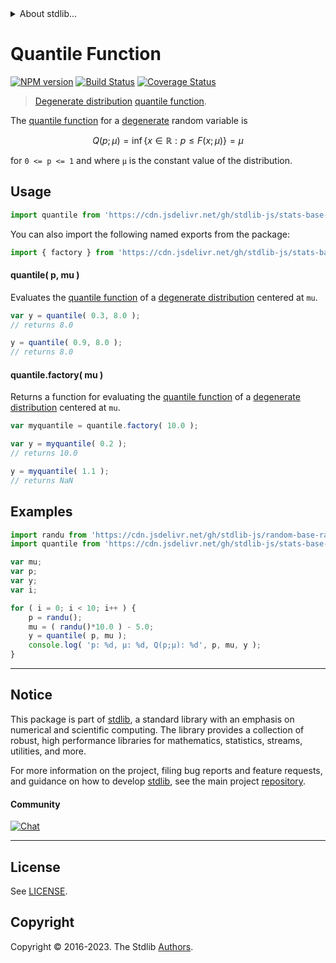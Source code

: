 <!--

@license Apache-2.0

Copyright (c) 2018 The Stdlib Authors.

Licensed under the Apache License, Version 2.0 (the "License");
you may not use this file except in compliance with the License.
You may obtain a copy of the License at

   http://www.apache.org/licenses/LICENSE-2.0

Unless required by applicable law or agreed to in writing, software
distributed under the License is distributed on an "AS IS" BASIS,
WITHOUT WARRANTIES OR CONDITIONS OF ANY KIND, either express or implied.
See the License for the specific language governing permissions and
limitations under the License.

-->


<details>
  <summary>
    About stdlib...
  </summary>
  <p>We believe in a future in which the web is a preferred environment for numerical computation. To help realize this future, we've built stdlib. stdlib is a standard library, with an emphasis on numerical and scientific computation, written in JavaScript (and C) for execution in browsers and in Node.js.</p>
  <p>The library is fully decomposable, being architected in such a way that you can swap out and mix and match APIs and functionality to cater to your exact preferences and use cases.</p>
  <p>When you use stdlib, you can be absolutely certain that you are using the most thorough, rigorous, well-written, studied, documented, tested, measured, and high-quality code out there.</p>
  <p>To join us in bringing numerical computing to the web, get started by checking us out on <a href="https://github.com/stdlib-js/stdlib">GitHub</a>, and please consider <a href="https://opencollective.com/stdlib">financially supporting stdlib</a>. We greatly appreciate your continued support!</p>
</details>

# Quantile Function

[![NPM version][npm-image]][npm-url] [![Build Status][test-image]][test-url] [![Coverage Status][coverage-image]][coverage-url] <!-- [![dependencies][dependencies-image]][dependencies-url] -->

> [Degenerate distribution][degenerate-distribution] [quantile function][quantile-function].

<section class="intro">

The [quantile function][quantile-function] for a [degenerate][degenerate-distribution] random variable is

<!-- <equation class="equation" label="eq:degenerate_quantile_function" align="center" raw="Q(p;\mu) = \inf \left\{x \in {\mathbb {R}}:p \leq F(x;\mu)\right\} = \mu" alt="Quantile function for a degenerate distribution."> -->

```math
Q(p;\mu) = \inf \left\{x \in {\mathbb {R}}:p \leq F(x;\mu)\right\} = \mu
```

<!-- <div class="equation" align="center" data-raw-text="Q(p;\mu) = \inf \left\{x \in {\mathbb {R}}:p \leq F(x;\mu)\right\} = \mu" data-equation="eq:degenerate_quantile_function">
    <img src="https://cdn.jsdelivr.net/gh/stdlib-js/stdlib@e1fbdee688c5409e4cc6b0cd06d90b1cd2abd67c/lib/node_modules/@stdlib/stats/base/dists/degenerate/quantile/docs/img/equation_degenerate_quantile_function.svg" alt="Quantile function for a degenerate distribution.">
    <br>
</div> -->

<!-- </equation> -->

for `0 <= p <= 1` and where `µ` is the constant value of the distribution.

</section>

<!-- /.intro -->



<section class="usage">

## Usage

```javascript
import quantile from 'https://cdn.jsdelivr.net/gh/stdlib-js/stats-base-dists-degenerate-quantile@deno/mod.js';
```

You can also import the following named exports from the package:

```javascript
import { factory } from 'https://cdn.jsdelivr.net/gh/stdlib-js/stats-base-dists-degenerate-quantile@deno/mod.js';
```

#### quantile( p, mu )

Evaluates the [quantile function][quantile-function] of a [degenerate distribution][degenerate-distribution] centered at `mu`.

```javascript
var y = quantile( 0.3, 8.0 );
// returns 8.0

y = quantile( 0.9, 8.0 );
// returns 8.0
```

#### quantile.factory( mu )

Returns a function for evaluating the [quantile function][quantile-function] of a [degenerate distribution][degenerate-distribution] centered at `mu`.

```javascript
var myquantile = quantile.factory( 10.0 );

var y = myquantile( 0.2 );
// returns 10.0

y = myquantile( 1.1 );
// returns NaN
```

</section>

<!-- /.usage -->

<section class="examples">

## Examples

<!-- eslint no-undef: "error" -->

```javascript
import randu from 'https://cdn.jsdelivr.net/gh/stdlib-js/random-base-randu@deno/mod.js';
import quantile from 'https://cdn.jsdelivr.net/gh/stdlib-js/stats-base-dists-degenerate-quantile@deno/mod.js';

var mu;
var p;
var y;
var i;

for ( i = 0; i < 10; i++ ) {
    p = randu();
    mu = ( randu()*10.0 ) - 5.0;
    y = quantile( p, mu );
    console.log( 'p: %d, µ: %d, Q(p;µ): %d', p, mu, y );
}
```

</section>

<!-- /.examples -->

<!-- Section for related `stdlib` packages. Do not manually edit this section, as it is automatically populated. -->

<section class="related">

</section>

<!-- /.related -->

<!-- Section for all links. Make sure to keep an empty line after the `section` element and another before the `/section` close. -->


<section class="main-repo" >

* * *

## Notice

This package is part of [stdlib][stdlib], a standard library with an emphasis on numerical and scientific computing. The library provides a collection of robust, high performance libraries for mathematics, statistics, streams, utilities, and more.

For more information on the project, filing bug reports and feature requests, and guidance on how to develop [stdlib][stdlib], see the main project [repository][stdlib].

#### Community

[![Chat][chat-image]][chat-url]

---

## License

See [LICENSE][stdlib-license].


## Copyright

Copyright &copy; 2016-2023. The Stdlib [Authors][stdlib-authors].

</section>

<!-- /.stdlib -->

<!-- Section for all links. Make sure to keep an empty line after the `section` element and another before the `/section` close. -->

<section class="links">

[npm-image]: http://img.shields.io/npm/v/@stdlib/stats-base-dists-degenerate-quantile.svg
[npm-url]: https://npmjs.org/package/@stdlib/stats-base-dists-degenerate-quantile

[test-image]: https://github.com/stdlib-js/stats-base-dists-degenerate-quantile/actions/workflows/test.yml/badge.svg?branch=main
[test-url]: https://github.com/stdlib-js/stats-base-dists-degenerate-quantile/actions/workflows/test.yml?query=branch:main

[coverage-image]: https://img.shields.io/codecov/c/github/stdlib-js/stats-base-dists-degenerate-quantile/main.svg
[coverage-url]: https://codecov.io/github/stdlib-js/stats-base-dists-degenerate-quantile?branch=main

<!--

[dependencies-image]: https://img.shields.io/david/stdlib-js/stats-base-dists-degenerate-quantile.svg
[dependencies-url]: https://david-dm.org/stdlib-js/stats-base-dists-degenerate-quantile/main

-->

[chat-image]: https://img.shields.io/gitter/room/stdlib-js/stdlib.svg
[chat-url]: https://app.gitter.im/#/room/#stdlib-js_stdlib:gitter.im

[stdlib]: https://github.com/stdlib-js/stdlib

[stdlib-authors]: https://github.com/stdlib-js/stdlib/graphs/contributors

[umd]: https://github.com/umdjs/umd
[es-module]: https://developer.mozilla.org/en-US/docs/Web/JavaScript/Guide/Modules

[deno-url]: https://github.com/stdlib-js/stats-base-dists-degenerate-quantile/tree/deno
[umd-url]: https://github.com/stdlib-js/stats-base-dists-degenerate-quantile/tree/umd
[esm-url]: https://github.com/stdlib-js/stats-base-dists-degenerate-quantile/tree/esm
[branches-url]: https://github.com/stdlib-js/stats-base-dists-degenerate-quantile/blob/main/branches.md

[stdlib-license]: https://raw.githubusercontent.com/stdlib-js/stats-base-dists-degenerate-quantile/main/LICENSE

[quantile-function]: https://en.wikipedia.org/wiki/Quantile_function

[degenerate-distribution]: https://en.wikipedia.org/wiki/Degenerate_distribution

</section>

<!-- /.links -->
